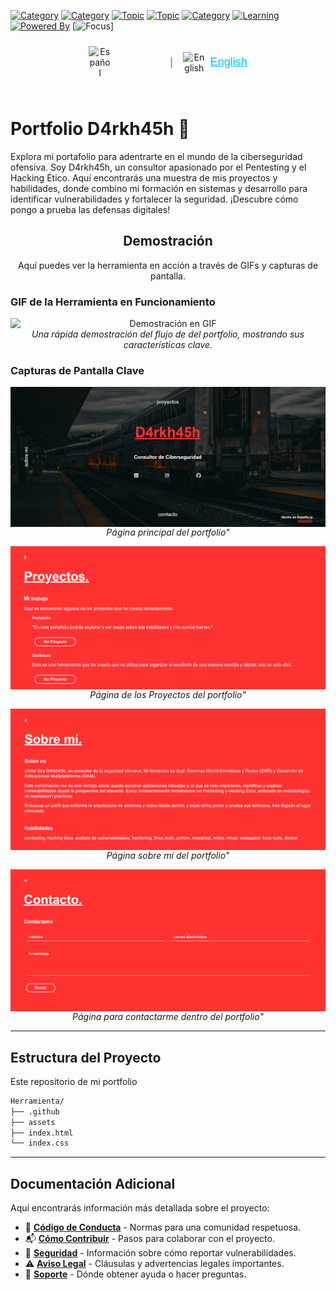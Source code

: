 [![Category](https://img.shields.io/badge/Category-Cybersecurity-blue.svg?style=flat-square)](https://github.com/topics/cybersecurity)
[![Category](https://img.shields.io/badge/Content-Writeups-orange.svg?style=flat-square)](https://github.com/topics/writeups)
[![Topic](https://img.shields.io/badge/Topic-Pentesting-green.svg?style=flat-square)](https://github.com/topics/penetration-testing)
[![Topic](https://img.shields.io/badge/Topic-Infosec-informational.svg?style=flat-square)](https://github.com/topics/infosec)
[![Category](https://img.shields.io/badge/Type-CTF-purple.svg?style=flat-square)](https://github.com/topics/ctf)
[![Learning](https://img.shields.io/badge/Learning-OSCP_Journey-red.svg?style=flat-square)](https://www.offensive-security.com/pwk-oscp/)
[![Powered By](https://img.shields.io/badge/Powered_By-Jekyll-lightgrey.svg?style=flat-square)](https://jekyllrb.com/)
[![Focus](https://img.shields.io/badge/Focus-Vulnerability_Research-yellow.svg?style=flat-square)]

<div align="center">
  <div style="display: inline-flex; align-items: center; gap: 8px; margin-bottom: 25px; padding-top: 10px;">
    <a href="README.md" style="text-decoration: none; display: inline-flex; align-items: center; gap: 8px; margin-right: 8px;" title="Español">
      <img src="https://flagpedia.net/data/flags/w1600/es.png" alt="Español" width="36" style="vertical-align: middle;">
      <span style="color: white; font-size: 18px; font-weight: 600; font-family: sans-serif;">  Español</span>
    </a>
    <span style="color: grey; font-size: 18px; font-family: sans-serif; margin-right: 8px;">|</span>
    <a href="README.en.md" style="text-decoration: none; display: inline-flex; align-items: center; gap: 8px;" title="English">
      <img src="https://flagpedia.net/data/flags/w1600/us.png" alt="English" width="36" style="vertical-align: middle;">
      <span style="color: deepskyblue; font-size: 18px; font-family: sans-serif; text-decoration: underline;">  English</span>
    </a>
  </div>
</div>

# Portfolio D4rkh45h 🚀

Explora mi portafolio para adentrarte en el mundo de la ciberseguridad ofensiva. Soy D4rkh45h, un consultor apasionado por el Pentesting y el Hacking Ético. Aquí encontrarás una muestra de mis proyectos y habilidades, donde combino mi formación en sistemas y desarrollo para identificar vulnerabilidades y fortalecer la seguridad. ¡Descubre cómo pongo a prueba las defensas digitales! 

<h2 align="center">Demostración</h2>

<p align="center">
  Aquí puedes ver la herramienta en acción a través de GIFs y capturas de pantalla.
</p>

### GIF de la Herramienta en Funcionamiento

<p align="center">
  <img src="/assets/img/gif1.gif" alt="Demostración en GIF" style="max-width: 100%; height: auto; display: block; margin: 0 auto;">
  <em>Una rápida demostración del flujo de del portfolio, mostrando sus características clave.</em>
</p>

### Capturas de Pantalla Clave

<p align="center">
  <img src="/assets/img/foto1.png" alt="Captura de pantalla 1" style="max-width: 100%; height: auto; display: block; margin: 0 auto;">
  <em>Página principal del portfolio"</em>
</p>

<p align="center">
  <img src="/assets/img/foto2.png" alt="Captura de pantalla 2" style="max-width: 100%; height: auto; display: block; margin: 0 auto;">
  <em>Página de los Proyectos del portfolio"</em>
</p>

<p align="center">
  <img src="/assets/img/foto3.png" alt="Captura de pantalla 3" style="max-width: 100%; height: auto; display: block; margin: 0 auto;">
  <em>Página sobre mí del portfolio"</em>
</p>

<p align="center">
  <img src="/assets/img/foto4.png" alt="Captura de pantalla 3" style="max-width: 100%; height: auto; display: block; margin: 0 auto;">
  <em>Página para contactarme dentro del portfolio"</em>
</p>

---
## Estructura del Proyecto

Este repositorio de mi portfolio
```bash
Herramienta/
├── .github
├── assets
├── index.html
└── index.css
```
---

## Documentación Adicional

Aquí encontrarás información más detallada sobre el proyecto:

*   🤝 [**Código de Conducta**](.github/CODIGO_DE_CONDUCTA.md) - Normas para una comunidad respetuosa.
*   📬 [**Cómo Contribuir**](.github/COMO_CONTRIBUIR.md) - Pasos para colaborar con el proyecto.
*   🔐 [**Seguridad**](.github/SEGURIDAD.md) - Información sobre cómo reportar vulnerabilidades.
*   ⚠️ [**Aviso Legal**](.github/AVISO_LEGAL.md) - Cláusulas y advertencias legales importantes.
*   📢 [**Soporte**](.github/SOPORTE.md) - Dónde obtener ayuda o hacer preguntas.
